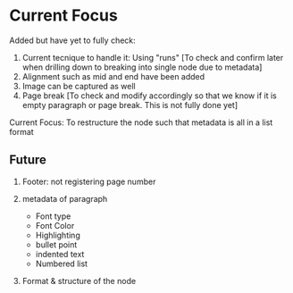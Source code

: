 # Current Focus

Added but have yet to fully check:

1. Current tecnique to handle it: Using "runs" [To check and confirm later when
   drilling down to breaking into single node due to metadata]
2. Alignment such as mid and end have been added
3. Image can be captured as well
4. Page break [To check and modify accordingly so that we know if it is empty
   paragraph or page break. This is not fully done yet]

Current Focus: To restructure the node such that metadata is all in a list
format

## Future

1. Footer: not registering page number

2. metadata of paragraph

   - Font type
   - Font Color
   - Highlighting
   - bullet point
   - indented text
   - Numbered list

3. Format & structure of the node
